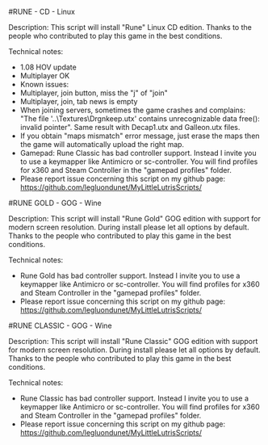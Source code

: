 #RUNE - CD - Linux 

Description:
This script will install "Rune" Linux CD edition.
Thanks to the people who contributed to play this game in the best conditions.


Technical notes:
- 1.08 HOV update
- Multiplayer OK
- Known issues:
- Multiplayer, join button, miss the "j" of "join"
- Multiplayer, join, tab news is empty
- When joining servers, sometimes the game crashes and complains: "The file '..\Textures\Drgnkeep.utx' contains unrecognizable data free(): invalid pointer". Same result with Decap1.utx and Galleon.utx files.
- If you obtain "maps mismatch" error message, just erase the maps then the game will automatically upload the right map.
- Gamepad: Rune Classic has bad controller support. Instead I invite you to use a keymapper like Antimicro or sc-controller. You will find profiles for x360 and Steam Controller in the "gamepad profiles" folder.
- Please report issue concerning this script on my github page:
https://github.com/legluondunet/MyLittleLutrisScripts/

#RUNE GOLD - GOG - Wine

Description:
This script will install "Rune Gold" GOG edition with support for modern screen resolution.
During install please let all options by default.
Thanks to the people who contributed to play this game in the best conditions.

Technical notes:
- Rune Gold has bad controller support. Instead I invite you to use a keymapper like Antimicro or sc-controller. You will find profiles for x360 and Steam Controller in the "gamepad profiles" folder.
- Please report issue concerning this script on my github page:
https://github.com/legluondunet/MyLittleLutrisScripts/

#RUNE CLASSIC - GOG - Wine

Description:
This script will install "Rune Classic" GOG edition with support for modern screen resolution.
During install please let all options by default.
Thanks to the people who contributed to play this game in the best conditions.

Technical notes:
- Rune Classic has bad controller support. Instead I invite you to use a keymapper like Antimicro or sc-controller. You will find profiles for x360 and Steam Controller in the "gamepad profiles" folder.
- Please report issue concerning this script on my github page:
https://github.com/legluondunet/MyLittleLutrisScripts/
